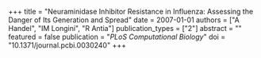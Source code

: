 +++
title = "Neuraminidase Inhibitor Resistance in Influenza: Assessing the Danger of Its Generation and Spread"
date = 2007-01-01
authors = ["A Handel", "IM Longini", "R Antia"]
publication_types = ["2"]
abstract = ""
featured = false
publication = "*PLoS Computational Biology*"
doi = "10.1371/journal.pcbi.0030240"
+++

